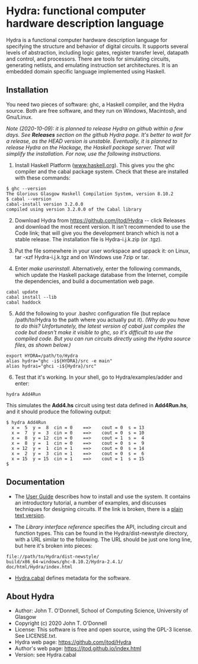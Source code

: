 # Hydra: functional computer hardware description language

Hydra is a functional computer hardware description language for
specifying the structure and behavior of digital circuits. It supports
several levels of abstraction, including logic gates, register
transfer level, datapath and control, and processors. There are tools
for simulating circuits, generating netlists, and emulating
instruction set architectures. It is an embedded domain specific
language implemented using Haskell.

## Installation

You need two pieces of software: ghc, a Haskell compiler, and the
Hydra source.  Both are free software, and they run on Windows,
Macintosh, and Gnu/Linux.

*Note (2020-10-09): it is planned to release Hydra on github within a
few days.  See **Releases** section on the github Hydra page.  It's
better to wait for a release, as the HEAD version is unstable.
Eventually, it is planned to release Hydra on the Hackage, the Haskell
package server.  That will simplify the installation.  For now, use
the following instructions.*

1. Install Haskell Platform (www.haskell.org).  This gives you the ghc
   compiler and the cabal package system.  Check that these are
   installed with these commands:
   
~~~~
$ ghc --version
The Glorious Glasgow Haskell Compilation System, version 8.10.2
$ cabal --version
cabal-install version 3.2.0.0
compiled using version 3.2.0.0 of the Cabal library 
~~~~

2. Download Hydra from https://github.com/jtod/Hydra -- click Releases
   and download the most recent version.  It isn't recommended to use
   the Code link; that will give you the development branch which is
   not a stable release.  The installation file is Hydra-i.j.k.zip (or
   .tgz).
   
3. Put the file somewhere in your user workspace and uppack it: on
   Linux, tar -xzf Hydra-i.j.k.tgz and on Windows use 7zip or tar.

4. Enter *make userinstall*.  Alternatively, enter the following
   commands, which update the Haskell package database from the
   Internet, compile the dependencies, and build a documentation web
   page.

~~~~
cabal update
cabal install --lib
cabal haddock
~~~~

5. Add the following to your .bashrc configuration file (but replace
   /path/to/Hydra to the path where you actually put it).  *(Why do
   you have to do this?  Unfortunately, the latest version of cabal
   just compiles the code but doesn't make it visible to ghc, so it's
   difficult to use the compiled code.  But you can run circuits
   directly using the Hydra source files, as shown below.)*
   
~~~~
export HYDRA=/path/to/Hydra
alias hydra="ghc -i${HYDRA}/src -e main"
alias hydrai="ghci -i${Hydra}/src"
~~~~

6. Test that it's working.  In your shell, go to Hydra/examples/adder
   and enter:

~~~~
hydra Add4Run
~~~~

This simulates the **Add4.hs** circuit using test data defined in
**Add4Run.hs**, and it should produce the following output:

~~~~
$ hydra Add4Run
  x =  5  y =  8  cin = 0    ==>    cout = 0  s = 13
  x =  7  y =  3  cin = 0    ==>    cout = 0  s = 10
  x =  8  y = 12  cin = 0    ==>    cout = 1  s =  4
  x =  8  y =  1  cin = 0    ==>    cout = 0  s =  9
  x = 12  y =  1  cin = 1    ==>    cout = 0  s = 14
  x =  2  y =  3  cin = 1    ==>    cout = 0  s =  6
  x = 15  y = 15  cin = 1    ==>    cout = 1  s = 15
$ 
~~~~

## Documentation

* The [User Guide](./docs/userguide/HydraUserGuide.html) describes how
  to install and use the system. It contains an introductory tutorial,
  a number of examples, and discusses techniques for designing
  circuits. If the link is broken, there is a [plain text
  version](docs/userguide/HydraUserGuide.org).

* The *Library interface reference* specifies the API, including
  circuit and function types.  This can be found in the
  Hydra/dist-newstyle directory, with a URL similar to the following.
  The URL should be just one long line, but here it's broken into
  pieces:
~~~~  
file://path/to/Hydra/dist-newstyle/
build/x86_64-windows/ghc-8.10.2/Hydra-2.4.1/
doc/html/Hydra/index.html
~~~~

* [Hydra.cabal](./Hydra.cabal) defines metadata for the software.

## About Hydra

* Author: John T. O'Donnell, School of Computing Science, University
  of Glasgow
* Copyright (c) 2020 John T. O'Donnell
* License: This software is free and open source, using the GPL-3
  license.  See LICENSE.txt.
* Hydra web page: https://github.com/jtod/Hydra
* Author's web page: https://jtod.github.io/index.html
* Version: see Hydra.cabal
